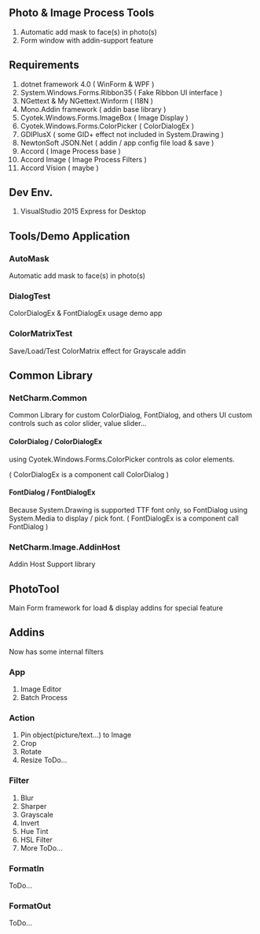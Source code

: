 ﻿## Photo & Image Process Tools
1. Automatic add mask to face(s) in photo(s)
2. Form window with addin-support feature

## Requirements

1. dotnet framework 4.0 ( WinForm & WPF )
2. System.Windows.Forms.Ribbon35 ( Fake Ribbon UI interface )
3. NGettext & My NGettext.Winform ( I18N )
4. Mono.Addin framework ( addin base library )
5. Cyotek.Windows.Forms.ImageBox ( Image Display )
6. Cyotek.Windows.Forms.ColorPicker ( ColorDialogEx )
6. GDIPlusX ( some GID+ effect not included in System.Drawing )
7. NewtonSoft JSON.Net ( addin / app config file load & save )
8. Accord ( Image Process base )
9. Accord Image ( Image Process Filters )
10. Accord Vision ( maybe )

## Dev Env.

1. VisualStudio 2015 Express for Desktop

## Tools/Demo Application
### AutoMask

Automatic add mask to face(s) in photo(s)

### DialogTest

ColorDialogEx & FontDialogEx usage demo app

### ColorMatrixTest

Save/Load/Test ColorMatrix effect for Grayscale addin

## Common Library

### NetCharm.Common

Common Library for custom ColorDialog, FontDialog, and others UI custom controls such as color slider, value slider...

#### ColorDialog / ColorDialogEx

using Cyotek.Windows.Forms.ColorPicker controls as color elements. 

( ColorDialogEx is a component call ColorDialog )

#### FontDialog / FontDialogEx

Because System.Drawing is supported TTF font only, so FontDialog using System.Media to display / pick font.
( FontDialogEx is a component call FontDialog )

### NetCharm.Image.AddinHost

Addin Host Support library

## PhotoTool

Main Form framework for load & display addins for special feature

## Addins

Now has some internal filters

### App

1. Image Editor
2. Batch Process

### Action

1. Pin object(picture/text...) to Image
2. Crop
3. Rotate
4. Resize
ToDo...

### Filter

1. Blur
2. Sharper
3. Grayscale
4. Invert
4. Hue Tint
5. HSL Filter
6. More ToDo...

### FormatIn

ToDo...

### FormatOut

ToDo...

